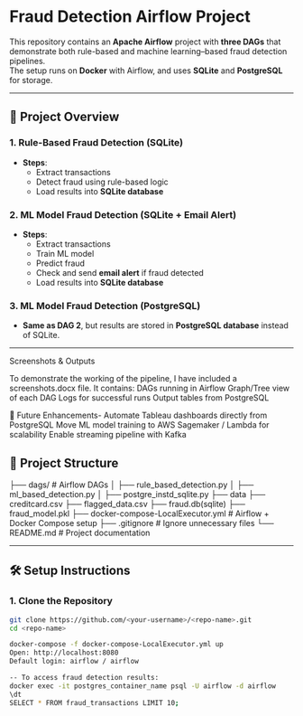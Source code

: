 # Fraud Detection Airflow Project

This repository contains an **Apache Airflow** project with **three DAGs** that demonstrate both rule-based and machine learning–based fraud detection pipelines.  
The setup runs on **Docker** with Airflow, and uses **SQLite** and **PostgreSQL** for storage.

---

## 🚀 Project Overview

### 1. Rule-Based Fraud Detection (SQLite)
- **Steps**:
  - Extract transactions  
  - Detect fraud using rule-based logic  
  - Load results into **SQLite database**

### 2. ML Model Fraud Detection (SQLite + Email Alert)
- **Steps**:
  - Extract transactions  
  - Train ML model  
  - Predict fraud  
  - Check and send **email alert** if fraud detected  
  - Load results into **SQLite database**

### 3. ML Model Fraud Detection (PostgreSQL)
- **Same as DAG 2**, but results are stored in **PostgreSQL database** instead of SQLite.

---
Screenshots & Outputs

To demonstrate the working of the pipeline, I have included a screenshots.docx file.
It contains:
DAGs running in Airflow
Graph/Tree view of each DAG
Logs for successful runs
Output tables from PostgreSQL

🚀 Future Enhancements-
Automate Tableau dashboards directly from PostgreSQL
Move ML model training to AWS Sagemaker / Lambda for scalability
Enable streaming pipeline with Kafka

## 📂 Project Structure

├── dags/ # Airflow DAGs
│ ├── rule_based_detection.py
│ ├── ml_based_detection.py
│ ├── postgre_instd_sqlite.py
  ├── data
    ├── creditcard.csv
    ├── flagged_data.csv
    ├── fraud.db(sqlite)
    ├── fraud_model.pkl
├── docker-compose-LocalExecutor.yml # Airflow + Docker Compose setup
├── .gitignore # Ignore unnecessary files
└── README.md # Project documentation

---

## 🛠️ Setup Instructions

### 1. Clone the Repository
```bash
git clone https://github.com/<your-username>/<repo-name>.git
cd <repo-name>

docker-compose -f docker-compose-LocalExecutor.yml up
Open: http://localhost:8080
Default login: airflow / airflow

-- To access fraud detection results:
docker exec -it postgres_container_name psql -U airflow -d airflow
\dt
SELECT * FROM fraud_transactions LIMIT 10;

